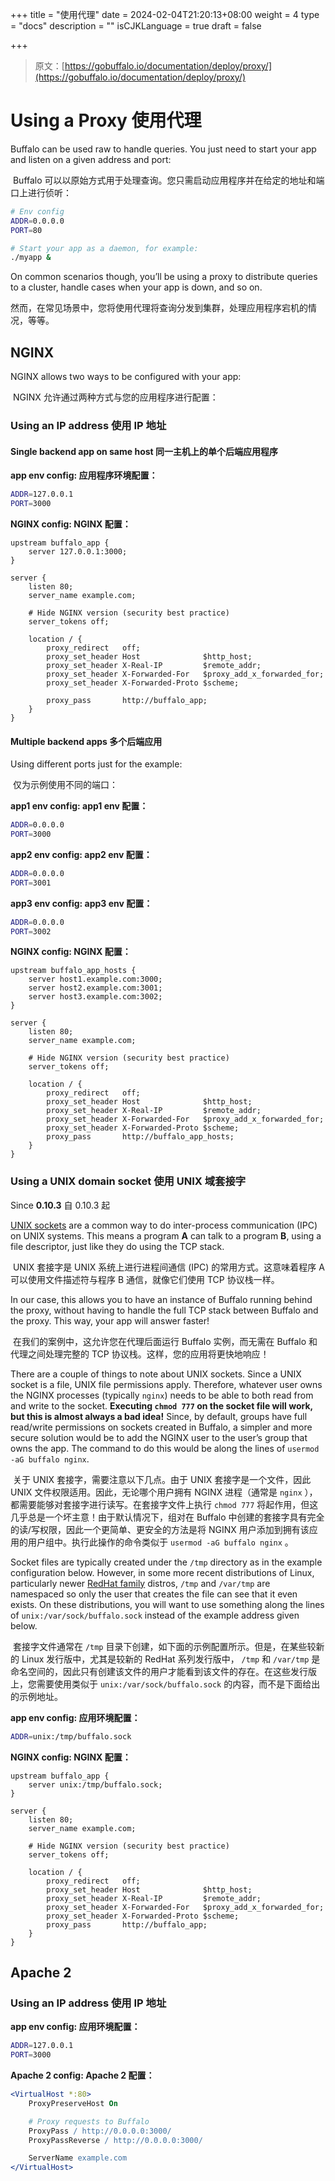 +++
title = "使用代理"
date = 2024-02-04T21:20:13+08:00
weight = 4
type = "docs"
description = ""
isCJKLanguage = true
draft = false

+++

> 原文：[https://gobuffalo.io/documentation/deploy/proxy/](https://gobuffalo.io/documentation/deploy/proxy/)

# Using a Proxy 使用代理 

Buffalo can be used raw to handle queries. You just need to start your app and listen on a given address and port:

​	Buffalo 可以以原始方式用于处理查询。您只需启动应用程序并在给定的地址和端口上进行侦听：

```bash
# Env config
ADDR=0.0.0.0
PORT=80

# Start your app as a daemon, for example:
./myapp &
```

On common scenarios though, you’ll be using a proxy to distribute queries to a cluster, handle cases when your app is down, and so on.

​	然而，在常见场景中，您将使用代理将查询分发到集群，处理应用程序宕机的情况，等等。

## NGINX

NGINX allows two ways to be configured with your app:

​	NGINX 允许通过两种方式与您的应用程序进行配置：

### Using an IP address 使用 IP 地址 

#### Single backend app on same host 同一主机上的单个后端应用程序 

**app env config:
应用程序环境配置：**

```bash
ADDR=127.0.0.1
PORT=3000
```

**NGINX config:
NGINX 配置：**

```nginx
upstream buffalo_app {
    server 127.0.0.1:3000;
}

server {
    listen 80;
    server_name example.com;

    # Hide NGINX version (security best practice)
    server_tokens off;

    location / {
        proxy_redirect   off;
        proxy_set_header Host              $http_host;
        proxy_set_header X-Real-IP         $remote_addr;
        proxy_set_header X-Forwarded-For   $proxy_add_x_forwarded_for;
        proxy_set_header X-Forwarded-Proto $scheme;

        proxy_pass       http://buffalo_app;
    }
}
```

#### Multiple backend apps 多个后端应用 

Using different ports just for the example:

​	仅为示例使用不同的端口：

**app1 env config:
app1 env 配置：**

```bash
ADDR=0.0.0.0
PORT=3000
```

**app2 env config:
app2 env 配置：**

```bash
ADDR=0.0.0.0
PORT=3001
```

**app3 env config:
app3 env 配置：**

```bash
ADDR=0.0.0.0
PORT=3002
```

**NGINX config:
NGINX 配置：**

```nginx
upstream buffalo_app_hosts {
    server host1.example.com:3000;
    server host2.example.com:3001;
    server host3.example.com:3002;
}

server {
    listen 80;
    server_name example.com;

    # Hide NGINX version (security best practice)
    server_tokens off;

    location / {
        proxy_redirect   off;
        proxy_set_header Host              $http_host;
        proxy_set_header X-Real-IP         $remote_addr;
        proxy_set_header X-Forwarded-For   $proxy_add_x_forwarded_for;
        proxy_set_header X-Forwarded-Proto $scheme;
        proxy_pass       http://buffalo_app_hosts;
    }
}
```

### Using a UNIX domain socket 使用 UNIX 域套接字 

Since **0.10.3**
自 0.10.3 起



[UNIX sockets](https://en.wikipedia.org/wiki/Unix_domain_socket) are a common way to do inter-process communication (IPC) on UNIX systems. This means a program **A** can talk to a program **B**, using a file descriptor, just like they do using the TCP stack.

​	UNIX 套接字是 UNIX 系统上进行进程间通信 (IPC) 的常用方式。这意味着程序 A 可以使用文件描述符与程序 B 通信，就像它们使用 TCP 协议栈一样。

In our case, this allows you to have an instance of Buffalo running behind the proxy, without having to handle the full TCP stack between Buffalo and the proxy. This way, your app will answer faster!

​	在我们的案例中，这允许您在代理后面运行 Buffalo 实例，而无需在 Buffalo 和代理之间处理完整的 TCP 协议栈。这样，您的应用将更快地响应！

There are a couple of things to note about UNIX sockets. Since a UNIX socket is a file, UNIX file permissions apply. Therefore, whatever user owns the NGINX processes (typically `nginx`) needs to be able to both read from and write to the socket. **Executing `chmod 777` on the socket file will work, but this is almost always a bad idea!** Since, by default, groups have full read/write permissions on sockets created in Buffalo, a simpler and more secure solution would be to add the NGINX user to the user’s group that owns the app. The command to do this would be along the lines of `usermod -aG buffalo nginx`.

​	关于 UNIX 套接字，需要注意以下几点。由于 UNIX 套接字是一个文件，因此 UNIX 文件权限适用。因此，无论哪个用户拥有 NGINX 进程（通常是 `nginx` ），都需要能够对套接字进行读写。在套接字文件上执行 `chmod 777` 将起作用，但这几乎总是一个坏主意！由于默认情况下，组对在 Buffalo 中创建的套接字具有完全的读/写权限，因此一个更简单、更安全的方法是将 NGINX 用户添加到拥有该应用的用户组中。执行此操作的命令类似于 `usermod -aG buffalo nginx` 。

Socket files are typically created under the `/tmp` directory as in the example configuration below. However, in some more recent distributions of Linux, particularly newer [RedHat family](http://fedoraproject.org/wiki/Features/ServicesPrivateTmp) distros, `/tmp` and `/var/tmp` are namespaced so only the user that creates the file can see that it even exists. On these distributions, you will want to use something along the lines of `unix:/var/sock/buffalo.sock` instead of the example address given below.

​	套接字文件通常在 `/tmp` 目录下创建，如下面的示例配置所示。但是，在某些较新的 Linux 发行版中，尤其是较新的 RedHat 系列发行版中， `/tmp` 和 `/var/tmp` 是命名空间的，因此只有创建该文件的用户才能看到该文件的存在。在这些发行版上，您需要使用类似于 `unix:/var/sock/buffalo.sock` 的内容，而不是下面给出的示例地址。

**app env config:
应用环境配置：**

```bash
ADDR=unix:/tmp/buffalo.sock
```

**NGINX config:
NGINX 配置：**

```nginx
upstream buffalo_app {
    server unix:/tmp/buffalo.sock;
}

server {
    listen 80;
    server_name example.com;

    # Hide NGINX version (security best practice)
    server_tokens off;

    location / {
        proxy_redirect   off;
        proxy_set_header Host              $http_host;
        proxy_set_header X-Real-IP         $remote_addr;
        proxy_set_header X-Forwarded-For   $proxy_add_x_forwarded_for;
        proxy_set_header X-Forwarded-Proto $scheme;
        proxy_pass       http://buffalo_app;
    }
}
```

## Apache 2

### Using an IP address 使用 IP 地址 

**app env config:
应用环境配置：**

```bash
ADDR=127.0.0.1
PORT=3000
```

**Apache 2 config:
Apache 2 配置：**

```apache
<VirtualHost *:80>
    ProxyPreserveHost On

    # Proxy requests to Buffalo
    ProxyPass / http://0.0.0.0:3000/
    ProxyPassReverse / http://0.0.0.0:3000/

    ServerName example.com
</VirtualHost>
```